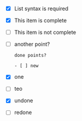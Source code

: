 - [x] List syntax is required
- [x] This item is complete
- [ ] This item is not complete
- [ ] another point?

      done points?
      
      - [ ] new
- [x] one
- [ ] teo
- [x] undone
- [ ] redone
      
